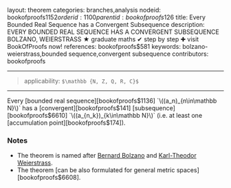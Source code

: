layout: theorem
categories: branches,analysis
nodeid: bookofproofs$1152
orderid: 1100
parentid: bookofproofs$126
title: Every Bounded Real Sequence has a Convergent Subsequence
description: EVERY BOUNDED REAL SEQUENCE HAS A CONVERGENT SUBSEQUENCE BOLZANO, WEIERSTRASS ★ graduate maths ✔ step by step ✚ visit BookOfProofs now!
references: bookofproofs$581
keywords: bolzano-weierstrass,bounded sequence,convergent subsequence
contributors: bookofproofs


---
> applicability: `$\mathbb {N, Z, Q, R, C}$`

---

Every [bounded real sequence][bookofproofs$1136] `\((a_n)_{n\in\mathbb N}\)` has a [convergent][bookofproofs$141] [subsequence][bookofproofs$6610] `\((a_{n_k})_{k\in\mathbb N}\)` (i.e. at least one [accumulation point][bookofproofs$174]).

### Notes

* The theorem is named after <a href="https://mathshistory.st-andrews.ac.uk/Biographies/Bolzano/">Bernard Bolzano</a> and <a href="https://mathshistory.st-andrews.ac.uk/Biographies/Weierstrass/">Karl-Theodor Weierstrass</a>.
* The theorem [can be also formulated for general metric spaces][bookofproofs$6608].